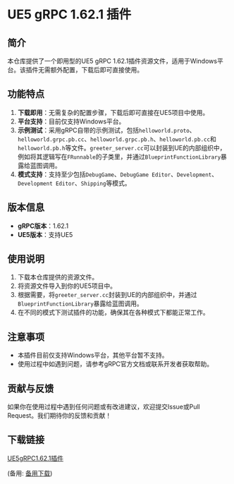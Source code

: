 # UE5 gRPC 1.62.1 插件

## 简介

本仓库提供了一个即用型的UE5 gRPC 1.62.1插件资源文件，适用于Windows平台。该插件无需额外配置，下载后即可直接使用。

## 功能特点

1. **下载即用**：无需复杂的配置步骤，下载后即可直接在UE5项目中使用。
2. **平台支持**：目前仅支持Windows平台。
3. **示例测试**：采用gRPC自带的示例测试，包括`helloworld.proto`、`helloworld.grpc.pb.cc`、`helloworld.grpc.pb.h`、`helloworld.pb.cc`和`helloworld.pb.h`等文件。`greeter_server.cc`可以封装到UE的内部组织中，例如将其逻辑写在`FRunnable`的子类里，并通过`BlueprintFunctionLibrary`暴露给蓝图调用。
4. **模式支持**：支持至少包括`DebugGame`、`DebugGame Editor`、`Development`、`Development Editor`、`Shipping`等模式。

## 版本信息

- **gRPC版本**：1.62.1
- **UE5版本**：支持UE5

## 使用说明

1. 下载本仓库提供的资源文件。
2. 将资源文件导入到你的UE5项目中。
3. 根据需要，将`greeter_server.cc`封装到UE的内部组织中，并通过`BlueprintFunctionLibrary`暴露给蓝图调用。
4. 在不同的模式下测试插件的功能，确保其在各种模式下都能正常工作。

## 注意事项

- 本插件目前仅支持Windows平台，其他平台暂不支持。
- 使用过程中如遇到问题，请参考gRPC官方文档或联系开发者获取帮助。

## 贡献与反馈

如果你在使用过程中遇到任何问题或有改进建议，欢迎提交Issue或Pull Request。我们期待你的反馈和贡献！

## 下载链接
[UE5gRPC1.62.1插件](https://pan.quark.cn/s/d2362822052d) 

(备用: [备用下载](https://pan.baidu.com/s/1dCOhPf-IGO57SPhxPT93sQ?pwd=1234))
